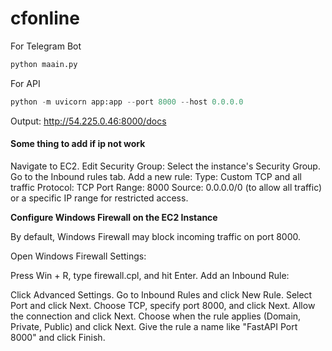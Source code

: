 # cfonline

For Telegram Bot
```python
python maain.py
```

For API
```python
python -m uvicorn app:app --port 8000 --host 0.0.0.0
```
Output: http://54.225.0.46:8000/docs

#### Some thing to add if ip not work
Navigate to EC2.
Edit Security Group:
Select the instance's Security Group.
Go to the Inbound rules tab.
Add a new rule:
Type: Custom TCP and all traffic
Protocol: TCP
Port Range: 8000
Source: 0.0.0.0/0 (to allow all traffic) or a specific IP range for restricted access.

**Configure Windows Firewall on the EC2 Instance**

By default, Windows Firewall may block incoming traffic on port 8000.

Open Windows Firewall Settings:

Press Win + R, type firewall.cpl, and hit Enter.
Add an Inbound Rule:

Click Advanced Settings.
Go to Inbound Rules and click New Rule.
Select Port and click Next.
Choose TCP, specify port 8000, and click Next.
Allow the connection and click Next.
Choose when the rule applies (Domain, Private, Public) and click Next.
Give the rule a name like "FastAPI Port 8000" and click Finish.

